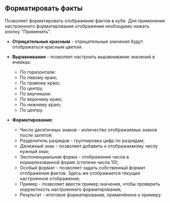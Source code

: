 ## Форматировать факты

Позволяет форматировать отображение фактов в кубе. Для применения настроенного форматирования отображения необходимо нажать кнопку "Применить".

* **Отрицательные красным** - отрицательные значения будут отображаться красным цветом.

* **Выравнивание** - позволяет настроить выравнивание значений в ячейках:
   * По горизонтали:
    * По левому краю;
    * По правому краю;
    * По центру.
   * По вертикали:
    * По верхнему краю;
    * По нижнему краю;
    * По центру.

* **Форматирование**:
   * Число десятичных знаков - количество отображаемых знаков после запятой;
   * Разделитель разрядов - группировка цифр по разрядам;
   * Денежный знак - позволяет добавить к отображаемому числу нужный знак;
   * Экспоненциальная форма - отображение числа в нормализованной форме (степени числа 10);
   * Особый формат - позволяет задать собственный формат отображения фактов. Здесь же отображается текущее настроенное отображение;
   * Пример - позволяет ввести пример значения, чтобы проверить корректность настроенного форматирования;
   * Результат - итоговое форматирование, применённое к примеру.

